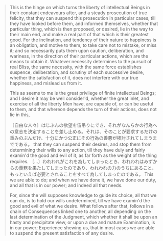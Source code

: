 

> This is the hinge on which turns the liberty of intellectual Beings in their constant endeavours after, and a steady prosecution of true felicity, that they can suspend this prosecution in particular cases, till they have looked before them, and informed themselves, whether that particular thing, which is then proposed, or desired, lie in the way to their main end, and make a real part of that which is their greatest good. For the inclination, and tendency of their nature to happiness is an obligation, and motive to them, to take care not to mistake, or miss it; and so necessarily puts them upon caution, deliberation, and wariness, in the direction of their particular actions, which are the means to obtain it. Whatever necessity determines to the pursuit of real Bliss, the same necessity, with the same force establishes suspence, deliberation, and scrutiny of each successive desire, whether the satisfaction of it, does not interfere with our true happiness, and mislead us from it. 
> 
> 
> This as seems to me is the great privilege of finite intellectual Beings; and I desire it may be well consider'd, whether the great inlet, and exercise of all the liberty Men have, are capable of, or can be useful to them, and that whereon depends the turn of their actions, does not lie in this, 
> 
> 〔自由な人々〕はじぶんの欲望を宙吊りにでき、それがなんらかの行為への意志を決定することを差し止める。それは、そのことが要求するだけの重みのぶんだけ、十分にかつ公正にその行為の善悪が検討されてしまうまでである。
> that they can suspend their desires, and stop them from determining their wills to any action, till they have duly and fairly examin'd the good and evil of it, as far forth as the weight of the thing requires. 
> 〔…〕われわれがこれを為してしまったとき、われわれはみずからの義務を果たしてしまったのであり、われわれの力のうちにあること、もっといえば必要とされることをすべて為してしまったのである。
> This we are able to do; and when we have done it, we have done our duty, and all that is in our power; and indeed all that needs. 
> 
> 
> For, since the will supposes knowledge to guide its choice, all that we can do, is to hold our wills undetermined, till we have examin'd the good and evil of what we desire. What follows after that, follows in a chain of Consequences linked one to another, all depending on the last determination of the Judgment, which whether it shall be upon an hasty and precipitate view, or upon a due and mature Examination, is in our power; Experience shewing us, that in most cases we are able to suspend the present satisfaction of any desire.
